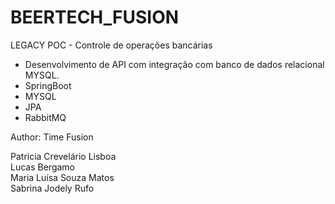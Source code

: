 # BEERTECH_FUSION



LEGACY POC - Controle de operações bancárias

- Desenvolvimento de API com integração com banco de dados relacional MYSQL.
- SpringBoot
- MYSQL
- JPA
- RabbitMQ


Author: Time Fusion

Patricia Crevelário Lisboa  
Lucas Bergamo  
Maria Luísa Souza Matos  
Sabrina Jodely Rufo  


